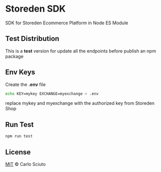 # Storeden SDK
SDK for Storeden Ecommerce Platform in Node ES Module

## Test Distribution

This is a **test** version for update all the endpoints before publish an npm package

## Env Keys

Create the **.env** file

```sh
echo KEY=mykey EXCHANGE=myexchange > .env
```

replace mykey and myexchange with the authorized key from Storeden Shop

## Run Test

```sh
npm run test
```

## License

[MIT](LICENSE) © Carlo Sciuto




